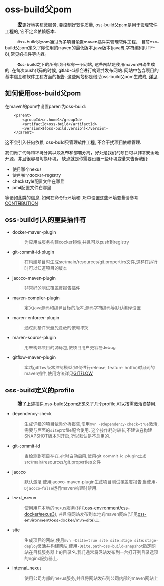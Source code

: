 
# oss-build父pom

&nbsp;&nbsp;&nbsp;&nbsp;&nbsp;&nbsp;&nbsp;&nbsp;&nbsp;&nbsp;<big>**要**</big>更好地实现微服务, 要控制好软件质量, 
oss-build父pom是用于管理软件工程的, 它不定义依赖版本.

&nbsp;&nbsp;&nbsp;&nbsp;&nbsp;&nbsp;&nbsp;&nbsp;&nbsp;&nbsp;<big>**o**</big>ss-build父pom通过为子项目设置maven插件来管理软件工程。
目前oss-build父pom定义了你使用的maven的最低版本,java版本(java8),字符编码(UTF-8),常见的插件等内容。

&nbsp;&nbsp;&nbsp;&nbsp;&nbsp;&nbsp;&nbsp;&nbsp;&nbsp;&nbsp;<big>**o**</big>ss-build之下的所有项目都有一个网站, 
这些网站是使用maven自动生成的. 在每次push代码的时候, gitlab-ci都会进行构建并发布网站. 网站中包含项目的基本信息和软件工程方面的报告.
这些网站都是借助oss-build父pom生成的, [详见](MVNSITE.html).

## 如何使用oss-build父pom

在maven的pom中设置parent为oss-build:

        <parent>
            <groupId>cn.home1</groupId>
            <artifactId>oss-build</artifactId>
            <version>${oss-build.version}</version>
        </parent>

这不会引入任何依赖, oss-build只管理软件工程, 不会干扰项目依赖管理.

我们做了代码和环境分离以及发布和部署分离，好处是我们的项目可以非常安全地开源，并且很容易切换环境，
缺点就是你需要设置一些环境变量来告诉我们:

+ 使用哪个nexus
+ 使用哪个docker-registry
+ checkstyle配置文件在哪里
+ pmd配置文件在哪里

等诸如此类的信息.
如何在命令行环境和IDE中设置这些环境变量请参考[CONTRIBUTION](./CONTRIBUTION.html)

## oss-build引入的重要插件有

+ docker-maven-plugin
    > 为应用或服务构建docker镜像,并且可以push到registry

+ git-commit-id-plugin
    > 在构建项目时生成src/main/resources/git.properties文件,这样在运行时可以知道项目的版本

+ jacoco-maven-plugin
    > 非常好的测试覆盖度报告插件

+ maven-compiler-plugin
    > 定义java源码和编译目标的版本,源码字符编码等默认编译设置

+ maven-enforcer-plugin
    > 通过此插件来避免隐蔽的依赖冲突

+ maven-source-plugin
    > 用来构建项目的源码包,使项目用户更容易debug

+ gitflow-maven-plugin
    > 实践gitflow版本控制模型(如何进行release, feature, hotfix)时用到的maven插件,使用方法详见[GITFLOW](GITFLOW.html)

## oss-build定义的profile

&nbsp;&nbsp;&nbsp;&nbsp;&nbsp;&nbsp;&nbsp;&nbsp;&nbsp;&nbsp;<big>**除**</big>了上述插件,oss-build父pom还定义了几个profile,可以按需激活或禁用.

+ dependency-check
    > 生成详细的项目依赖分析报告,使用`mvn -Ddependency-check=true`激活,需要与后面的`site`profile配合使用.
    这个操作耗时较长,不建议在构建SNAPSHOT版本时开启,所以默认是不启用的.

+ git-commit-id
    > 当检测到项目存在.git时自动启用,使用git-commit-id-plugin生成src/main/resources/git.properties文件

+ jacoco
    > 默认激活,使用jacoco-maven-plugin生成项目测试覆盖度报告.当使用`-Djacoco=false`运行maven构建时禁用.

+ local_nexus
    > 使用用户本地的nexus服务(详见[oss-environment/oss-docker/nexus3](../oss-environment/OSS_DOCKER_LOCALNEXUS.html)),
    并且将网站发布到本地的maven网站(详见[oss-environment/oss-docker/mvn-site](../oss-environment/OSS_DOCKER_MVNSITE.html))上.

+ site
    > 生成项目的网站,使用`mvn -Dsite=true site site:stage site:stage-deploy`激活并构建网站,使用`-Dsite.path=oss-build-snapshot`指定网站在目标服务器上的目录名.我们通常将网站发布到一台打开列目录选项的nginx服务器上.

+ internal_nexus
    > 使用公司内部的nexus服务,并且将网站发布到公司内部的maven网站上
